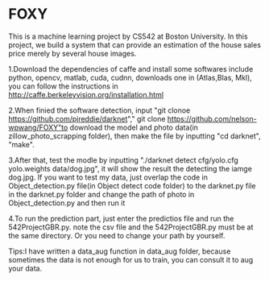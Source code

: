 # FOXY

This is a machine learning project by CS542 at Boston University. In this project, we build a system that can provide an estimation of the house sales price merely by several house images. 

1.Download the dependencies of caffe and install some softwares include python, opencv, matlab, cuda, cudnn, downloads one in (Atlas,Blas, Mkl), you can follow the instructions in http://caffe.berkeleyvision.org/installation.html 


2.When finied the software detection, input "git clonoe https://github.com/pjreddie/darknet"," git clone https://github.com/nelson-wpwang/FOXY"to download the model and photo data(in zillow_photo_scrapping folder), then make the file by inputting "cd darknet", "make". 

3.After that, test the modle by inputting "./darknet detect cfg/yolo.cfg yolo.weights data/dog.jpg", it will show the result the detecting the iamge dog.jpg. If you want to test my data, just overlap the code in Object_detection.py file(in Object detect code folder) to the darknet.py file in the darknet.py folder and change the path of photo in Object_detection.py and then run it

4.To run the prediction part, just enter the predictios file and run the 542ProjectGBR.py. note the csv file and the 542ProjectGBR.py must be at the same directory. Or you need to change your path by yourself.

Tips:I have written a data_aug function in data_aug folder, because sometimes the data is not enough for us to train, you can consult it to aug your data.



